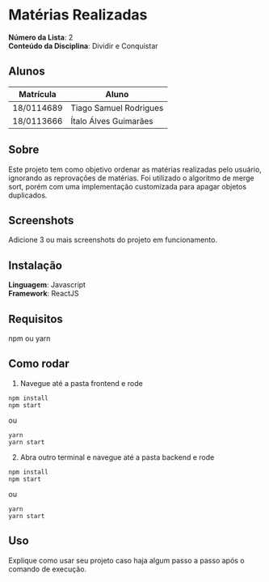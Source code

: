 # Matérias Realizadas

**Número da Lista**: 2<br>
**Conteúdo da Disciplina**: Dividir e Conquistar<br>

## Alunos
|Matrícula | Aluno |
| -- | -- |
| 18/0114689 |  Tiago Samuel Rodrigues |
| 18/0113666 |  Ítalo Álves Guimarães |

## Sobre 
Este projeto tem como objetivo ordenar as matérias realizadas pelo usuário, ignorando as reprovações de matérias. Foi utilizado o algoritmo de merge sort, porém com uma implementação customizada para apagar objetos duplicados. 

## Screenshots
Adicione 3 ou mais screenshots do projeto em funcionamento.

## Instalação 
**Linguagem**: Javascript<br>
**Framework**: ReactJS<br>

## Requisitos
npm ou yarn

## Como rodar
1) Navegue até a pasta frontend e rode
```
npm install
npm start
```
ou
```
yarn
yarn start
```

2) Abra outro terminal e navegue até a pasta backend e rode
```
npm install
npm start
```
ou
```
yarn
yarn start
```

## Uso 
Explique como usar seu projeto caso haja algum passo a passo após o comando de execução.




